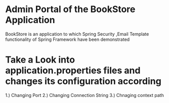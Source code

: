 # Admin Portal of the BookStore Application 
BookStore is an application to which Spring Security ,Email Template functionality of Spring Framework have been demonstrated

# Take a Look into application.properties files and changes its configuration according
1.) Changing Port
2.) Changing Connection String
3.) Chnaging context path